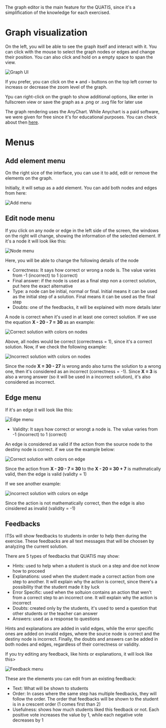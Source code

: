 The graph editor is the main feature for the QUATIS, since it's a simplification of the knowledge for each exercised.

# Graph visualization

On the left, you will be able to see the graph itself and interact with it. You can click with the mouse to select the graph nodes or edges and change their position. You can also click and hold on a empty space to span the view.

![Graph UI](./readme_stuff/editor9.png)

If you prefer, you can click on the **+** and **-** buttons on the top left corner to increass or decrease the zoom level of the graph.

Ypu can right-click on the graph to show additional options, like enter in fullscreen view or save the graph as a .png or .svg file for later use

The graph rendering uses the AnyChart. While Anychart is a paid software, we were given for free since it's for educational purposes.
You can check about then [here](https://www.anychart.com/).

# Menus

## Add element menu

On the right sice of the interface, you can use it to add, edit or remove the elements on the graph. 

Initially, it will setup as a add element. You can add both nodes and edges from here:

![Add menu](./readme_stuff/editor4.png)

## Edit node menu

If you click on any node or edge in the left side of the screen, the windows on the right will change, showing the information of the selected element. If it's a node it will look like this:

![Node menu](./readme_stuff/editor1.png)

Here, you will be able to change the following details of the node
- Correctness: It says how correct or wrong a node is. The value varies from -1 (incorrect) to 1 (correct)
- Final answer: if the node is used as a final step non a correct solution, put here the exact alternative
- Type: a node can be initial, normal or final. Initial means it can be used as the initial step of a solution. Final means it can be used as the final step
- Doubts: one of the feedbacks, it will be explained with more details later

A node is correct when it's used in at least one correct solution.
If we use the equation **X - 20 - 7 = 30** as an example:

![Correct solution with colors on nodes](./readme_stuff/editor5.png)

Above, all nodes would be correct (correctness = 1), since it's a correct solution.
Now, if we check the following example:

![Incorrect solution with colors on nodes](./readme_stuff/editor6.png)

Since the node **X = 30 - 27** is wrong ando also turns the solution to a wrong one, then it's considered as an incorrect (correctness = -1). 
Since **X = 3** is also a wrong answer (so it will be used in a incorrect solution), it's also considered as incorrect.

## Edge menu

If it's an edge it will look like this:

![Edge menu](./readme_stuff/editor2.png)

- Validity: It says how correct or wrongt a node is. The value varies from -1 (incorrect) to 1 (correct)

An edge is considered as valid if the action from the source node to the destiny node is correct. if we use the example below:

![Correct solution with colors on edge](./readme_stuff/editor7.png)

Since the action from **X - 20 - 7 = 30** to the **X - 20 = 30 + 7** is mathmatically valid, then the edge is valid (validty = 1)

If we see another example:

![incorrect solution with colors on edge](./readme_stuff/editor8.png)

Since the action is not mathematically correct, then the edge is also cinsidered as invalid (validity = -1)

## Feedbacks

ITSs will show feedbacks to students in order to help then during the exercise. These feedbacks are all text messages that will be choosen by analyzing the current solution.

There are 5 types of feedbacks that QUATIS may show:
- Hints: used to help when a student is stuck on a step and doe not know how to proceed
- Explanations: used when the student made a correct action from one step to another. It will explain why the action is correct, since there's a possibility that the student made it by luck 
- Error Specific: used when the soltuion contains an action that wen't from a correct step to an incorrect one. It will explain why the action is incorrect
- Doubts: created only by the students, it's used to send a question that other students or the teacher can answer
- Answers: used as a response to questions

Hints and explanations are added in valid edges, while the error specific ones are added on invalid edges, where the source node is correct and the destiny node is incorrect. Finally, the doubts and answers can be added in both nodes and edges, regardless of their correctness or validity.

If you try editing any feedback, like hints or explanations, it will look like this>

![Feedback menu](./readme_stuff/editor3.png)

These are the elements you can edit from an existing feedback:
- Text: What will be shown to students
- Order: In cases where the same step has multiple feedbacks, they will follow the order. The order that feedbacks will be shown to the student is in a crescent order (1 comes first than 2)
- Usefulness: shows how much students liked this feedback or not. Each positive vote increases the value by 1, while each negative vote decreases by 1